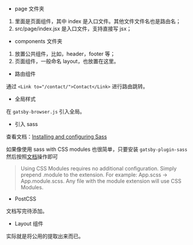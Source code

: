 - page 文件夹

1. 里面是页面组件，其中 index 是入口文件。其他文件文件名也是路由名；
2. src/page/index.jsx 是入口文件，支持直接写 jsx；   

- components 文件夹

1. 放置公共组件，比如，header，footer 等；
2. 页面组件，一般命名 layout，也放置在这里。

- 路由组件

通过 `<Link to="/contact/">Contact</Link>` 进行路由跳转。

- 全局样式

在 `gatsby-browser.js` 引入全局。

- 引入 sass

查看文档：[Installing and configuring Sass](https://www.gatsbyjs.org/docs/sass/)

如果像使用 sass with CSS modules 也很简单，只要安装 `gatsby-plugin-sass` 然后按照[文档](https://github.com/gatsbyjs/gatsby/tree/master/packages/gatsby-plugin-sass#with-css-modules)操作即可

> Using CSS Modules requires no additional configuration. Simply prepend .module to the extension. For example: App.scss -> App.module.scss. Any file with the module extension will use CSS Modules.

- PostCSS

文档写完待添加。

- Layout 组件

实际就是将公用的提取出来而已。
